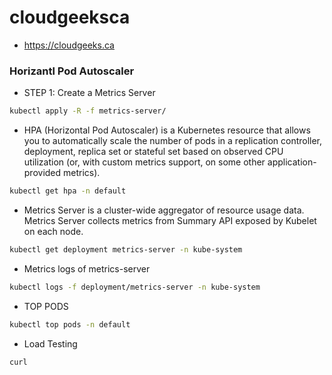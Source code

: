 # cloudgeeksca

- https://cloudgeeks.ca

### Horizantl Pod Autoscaler

- STEP 1: Create a Metrics Server

```bash
kubectl apply -R -f metrics-server/
```

- HPA (Horizontal Pod Autoscaler) is a Kubernetes resource that allows you to automatically scale the number of pods in a replication controller, deployment, replica set or stateful set based on observed CPU utilization (or, with custom metrics support, on some other application-provided metrics).
```bash
kubectl get hpa -n default
```

- Metrics Server is a cluster-wide aggregator of resource usage data. Metrics Server collects metrics from Summary API exposed by Kubelet on each node.
```bash
kubectl get deployment metrics-server -n kube-system
```

- Metrics logs of metrics-server
```bash
kubectl logs -f deployment/metrics-server -n kube-system
```

- TOP PODS
```bash
kubectl top pods -n default
```

- Load Testing
```bash
curl 
```